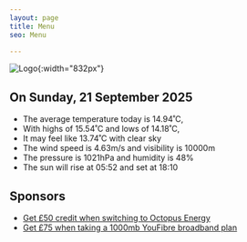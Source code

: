 ```yaml
---
layout: page
title: Menu
seo: Menu

---
```


![Logo](/images/logo.jpg){:width="832px"}

<!-- weather_marker starts -->
## On Sunday, 21 September 2025

- The average temperature today is 14.94˚C,
- With highs of 15.54˚C and lows of 14.18˚C,
- It may feel like 13.74˚C with clear sky
- The wind speed is 4.63m/s and visibility is 10000m
- The pressure is 1021hPa and humidity is 48%
- The sun will rise at 05:52 and set at 18:10

<!-- weather_marker ends -->

## Sponsors

- [Get £50 credit when switching to Octopus Energy](https://bit.ly/3oD1nnS)
- [Get £75 when taking a 1000mb YouFibre broadband plan](https://aklam.io/91zWhU?)
